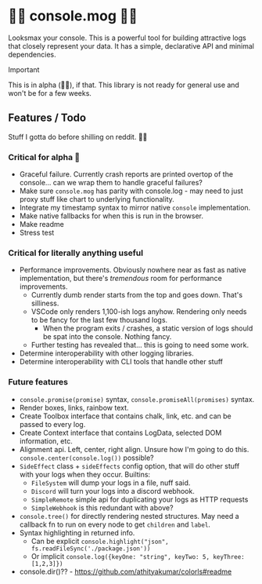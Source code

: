 # 💅🏻 console.mog 🤫🧏

Looksmax your console. This is a powerful tool for building attractive logs that closely represent your data. It has a simple, declarative API and minimal dependencies.

> [!IMPORTANT]  
This is in alpha (💪🐺), if that. This library is not ready for general use and won't be for a few weeks.



## Features / Todo 
Stuff I gotta do before shilling on reddit. 🤨😗

### Critical for alpha 🐺
- Graceful failure. Currently crash reports are printed overtop of the console... can we wrap them to handle graceful failures?
- Make sure `console.mog` has parity with console.log - may need to just proxy stuff like chart to underlying functionality.
- Integrate my timestamp syntax to mirror native `console` implementation.
- Make native fallbacks for when this is run in the browser.
- Make readme
- Stress test

### Critical for literally anything useful
- Performance improvements. Obviously nowhere near as fast as native implementation, but there's *tremendous* room for performance improvements.
  - Currently dumb render starts from the top and goes down. That's silliness.
  - VSCode only renders 1,100-ish logs anyhow. Rendering only needs to be fancy for the last few thousand logs.
    - When the program exits / crashes, a static version of logs should be spat into the console. Nothing fancy.
  - Further testing has revealed that... this is going to need some work.
- Determine interoperability with other logging libraries. 
- Determine interoperability with CLI tools that handle other stuff

### Future features
- `console.promise(promise)` syntax, `console.promiseAll(promises)` syntax.
- Render boxes, links, rainbow text.
- Create Toolbox interface that contains chalk, link, etc. and can be passed to every log.
- Create Context interface that contains LogData, selected DOM information, etc.
- Alignment api. Left, center, right align. Unsure how I'm going to do this. `console.center(console.log())` possible?
- `SideEffect` class + `sideEffects` config option, that will do other stuff with your logs when they occur. Builtins:
  - `FileSystem` will dump your logs in a file, nuff said.
  - `Discord` will turn your logs into a discord webhook.
  - `SimpleRemote` simple api for duplicating your logs as HTTP requests
  - `SimpleWebhook` is this redundant with above?
- `console.tree()` for directly rendering nested structures. May need a callback fn to run on every node to get `children` and `label`.
- Syntax highlighting in returned info.
  - Can be explicit `console.highlight("json", fs.readFileSync('./package.json'))`
  - Or implicit `console.log({keyOne: "string", keyTwo: 5, keyThree: [1,2,3]})`
- console.dir()?? - https://github.com/athityakumar/colorls#readme
